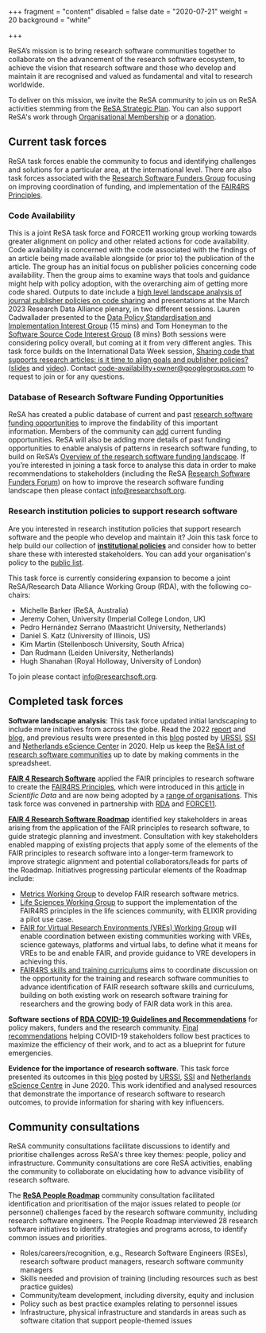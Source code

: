 +++
fragment = "content"
disabled = false
date = "2020-07-21"
weight = 20
background = "white"

+++

ReSA’s mission is to bring research software communities together to collaborate on the advancement of the research software ecosystem, to achieve the vision that research software and those who develop and maintain it are recognised and valued as fundamental and vital to research worldwide.

To deliver on this mission, we invite the ReSA community to join us on ReSA activities stemming from the [ReSA Strategic Plan](https://www.researchsoft.org/documents/Strategic_Plan_2021-23.pdf). You can also support ReSA's work through [Organisational Membership](https://www.researchsoft.org/membership/) or a [donation](https://www.researchsoft.org/donate/).

## Current task forces

ReSA task forces enable the community to focus and identifying challenges and solutions for a particular area, at the international level. There are also task forces associated with the [Research Software Funders Group](https://www.researchsoft.org/taskforces/) focusing on improving coordination of funding, and implementation of the [FAIR4RS Principles](https://www.researchsoft.org/blog/2022-06/).

### Code Availability

This is a joint ReSA task force and FORCE11 working group working towards greater alignment on policy and other related actions for code availability. Code availability is concerned with the code associated with the findings of an article being made available alongside (or prior to) the publication of the article. The group has an initial focus on publisher policies concerning code availability. Then the group aims to examine ways that tools and guidance might help with policy adoption, with the overarching aim of getting more code shared. Outputs to date include a [high level landscape analysis of journal publisher policies on code sharing](https://click.mailerlite.com/link/c/YT0yMDc1NDYyMjkyNDgwMjAzMjY1JmM9cDJ3NyZiPTEwMzY5MzY5NDAmZD1uMHo5Yjhy.WB02GCev-qPQfBbKUaWnimbSbb7ipVkrZ0mGMonma14) and presentations at the March 2023 Research Data Alliance plenary, in two different sessions. Lauren Cadwallader presented to the [Data Policy Standardisation and Implementation Interest Group](https://www.youtube.com/watch?v=jZX-W0ytFhg&t=3912s) (15 mins) and Tom Honeyman  to the [Software Source Code Interest Group](https://youtu.be/ltueULdpgHY?t=2886) (8 mins) Both sessions were considering policy overall, but coming at it from very different angles. This task force builds on the International Data Week session, [Sharing code that supports research articles: is it time to align goals and publisher policies?](https://click.mailerlite.com/link/c/YT0yMDUzMDAzOTIzMTAyMzc0MzM5JmM9cTVsMCZiPTEwMjQyNTU4NjkmZD1xMXIwYzZ0.OzAcceL8yn6_UMhD7F2vC_4DEBarCEpV_iGL6RT95Fw) ([slides](https://click.mailerlite.com/link/c/YT0yMDUzMDAzOTIzMTAyMzc0MzM5JmM9cTVsMCZiPTEwMjQyNTU4ODQmZD1yOWQ0aDd0.9vkjpytbcAZGyy5b1TTJoSCT5kmx5TpsbglO0EB24Qw) and [video](https://click.mailerlite.com/link/c/YT0yMDUzMDAzOTIzMTAyMzc0MzM5JmM9cTVsMCZiPTEwMjQyNTU4OTkmZD1pMXkwbzFl.AcjGuLA7U1oKGX7IBHxizRSJN4IQZbqVmraTmmvnkyQ)). Contact [code-availability+owner@googlegroups.com](mailto:code-availability+owner@googlegroups.com) to request to join or for any questions.

### Database of Research Software Funding Opportunities

ReSA has created a public database of current and past [research software funding opportunities](https://www.researchsoft.org/funding-opportunities/) to improve the findability of this important information. Members of the community can [add](https://forms.gle/r4Jw4swUd1SXigZc9) current funding opportunities. ReSA will also be adding more details of past funding opportunities to enable analysis of patterns in research software funding, to build on ReSA’s [Overview of the research software funding landscape](https://www.researchsoft.org/blog/2022-02-24/). If you’re interested in joining a task force to analyse this data in order to make recommendations to stakeholders (including the ReSA [Research Software Funders Forum](https://www.researchsoft.org/funders-forum/)) on how to improve the research software funding landscape then please contact [info@researchsoft.org](mailto:info@researchsoft.org).

### Research institution policies to support research software

Are you interested in research institution policies that support research software and the people who develop and maintain it? Join this task force to help build our collection of **[institutional policies](https://www.researchsoft.org/software-policies/)** and consider how to better share these with interested stakeholders. You can add your organisation's policy to the [public list](https://docs.google.com/spreadsheets/d/1YgXG1eSrby8e5wzqYOiOZW6KmJtR-wdBTrjr1_aMtF4/edit#gid=0).

This task force is currently considering expansion to become a joint ReSA/Research Data Alliance Working Group (RDA), with the following co-chairs:

* Michelle Barker (ReSA, Australia)
* Jeremy Cohen, University (Imperial College London, UK)
* Pedro Hernández Serrano (Maastricht University, Netherlands)
* Daniel S. Katz (University of Illinois, US)
* Kim Martin (Stellenbosch University, South Africa)
* Dan Rudmann (Leiden University, Netherlands)
* Hugh Shanahan (Royal Holloway, University of London)

To join please contact [info@researchsoft.org](mailto:info@researchsoft.org).

## Completed task forces

**Software landscape analysis**: This task force updated initial landscaping to include more initiatives from across the globe. Read the 2022 [report](https://zenodo.org/record/7179892) and [blog](https://www.researchsoft.org/blog/2022-10/), and previous results were presented in this [blog](http://doi.org/10.5281/zenodo.3699950) posted by [URSSI](http://urssi.us/blog/2020/03/11/the-research-software-alliance-resa-and-the-community-landscape/), [SSI](http://urssi.us/blog/2020/03/11/the-research-software-alliance-resa-and-the-community-landscape/) and [Netherlands eScience Center](https://blog.esciencecenter.nl/the-research-software-alliance-resa-and-the-community-landscape-9b8a6290ebb3) in 2020. Help us keep the [ReSA list of research software communities](https://docs.google.com/spreadsheets/d/15JHqOxR4HIKHYe821IPvbxIuXP1zMjXKGEIJwB-GPqE/edit#gid=0) up to date by making comments in the spreadsheet.

**[FAIR 4 Research Software](https://www.rd-alliance.org/groups/fair-4-research-software-fair4rs-wg)** applied the FAIR principles to research software to create the [FAIR4RS Principles](https://www.researchsoft.org/blog/2022-06/), which were introduced in this [article](https://www.nature.com/articles/s41597-022-01710-x) in *Scientific Data* and are now being adopted by a [range of organisations](https://zenodo.org/record/6258366#.YrP-COxBzQ0). This task force was convened in partnership with [RDA](https://www.rd-alliance.org/groups/fair-4-research-software-fair4rs-wg) and [FORCE11](https://www.force11.org/group/fair-4-research-software-fair4rs-working-group).

**[FAIR 4 Research Software Roadmap](https://doi.org/10.5281/zenodo.6239373)** identified key stakeholders in areas arising from the application of the FAIR principles to research software, to guide strategic planning and investment. Consultation with key stakeholders enabled mapping of existing projects that apply some of the elements of the FAIR principles to research software into a longer-term framework to improve strategic alignment and potential collaborators/leads for parts of the Roadmap. Initiatives progressing particular elements of the Roadmap include:

* [Metrics Working Group](https://docs.google.com/document/d/1BpzecVx4ZvSNfHD-UHhofZVdA6qiP_ENrmozmiq9zY4/edit) to develop FAIR research software metrics.
* [Life Sciences Working Group](https://docs.google.com/document/d/1yQun2tObksymOrAV4RY7jqbSkZ0r8G6I-vrkDAGHnnI/edit) to support the implementation of the FAIR4RS principles in the life sciences community, with ELIXIR providing a pilot use case.
* [FAIR for Virtual Research Environments (VREs) Working Group](https://www.rd-alliance.org/group/fair-virtual-research-environments-wg/case-statement/fair-virtual-research-environments-vres) will enable coordination between existing communities working with VREs, science gateways, platforms and virtual labs, to define what it means for VREs to be and enable FAIR, and provide guidance to VRE developers in achieving this.
* [FAIR4RS skills and training curriculums](https://www.rd-alliance.org/skills-and-training-curriculums-support-fair-research-software) aims to coordinate discussion on the opportunity for the training and research software communities to advance identification of FAIR research software skills and curriculums, building on both existing work on research software training for researchers and the growing body of FAIR data work in this area.

**Software sections of [RDA COVID-19 Guidelines and Recommendations](https://www.rd-alliance.org/group/rda-covid19-rda-covid19-omics-rda-covid19-epidemiology-rda-covid19-clinical-rda-covid19-1)** for policy makers, funders and the research community. [Final recommendations](https://www.rd-alliance.org/group/rda-covid19-rda-covid19-omics-rda-covid19-epidemiology-rda-covid19-clinical-rda-covid19-1) helping COVID-19 stakeholders follow best practices to maximize the efficiency of their work, and to act as a blueprint for future emergencies.

**Evidence for the importance of research software**. This task force presented its outcomes in this [blog](https://doi.org/10.5281/zenodo.3884311) posted by [URSSI](http://urssi.us/blog/2020/06/08/evidence-for-the-importance-of-research-software/), [SSI](https://www.software.ac.uk/blog/2020-06-08-evidence-importance-research-software) and [Netherlands eScience Centre](https://blog.esciencecenter.nl/evidence-for-the-importance-of-research-software-1cb4a49077f3) in June 2020. This work identified and analysed resources that demonstrate the importance of research software to research outcomes, to provide information for sharing with key influencers.


## Community consultations

ReSA community consultations facilitate discussions to identify and prioritise challenges across ReSA's three key themes: people, policy and infrastructure. Community consultations are core ReSA activities, enabling the community to collaborate on elucidating how to advance visibility of research software.

The **[ReSA People Roadmap](https://www.researchsoft.org/documents/people-roadmap.pdf)** community consultation facilitated identification and prioritisation of the major issues related to people (or personnel) challenges faced by the research software community, including research software engineers. The People Roadmap  interviewed 28 research software initiatives to identify strategies and programs across, to identify common issues and priorities.

* Roles/careers/recognition, e.g., Research Software Engineers (RSEs), research software product managers, research software community managers
* Skills needed and provision of training (including resources such as best practice guides)
* Community/team development, including diversity, equity and inclusion
* Policy such as best practice examples relating to personnel issues
* Infrastructure, physical infrastructure and standards in areas such as software citation that support people-themed issues

